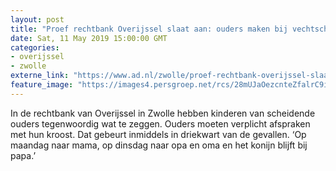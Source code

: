 ```yaml
---
layout: post
title: "Proef rechtbank Overijssel slaat aan: ouders maken bij vechtscheiding verplicht afspraak met kinderen"
date: Sat, 11 May 2019 15:00:00 GMT
categories: 
- overijssel 
- zwolle 
externe_link: "https://www.ad.nl/zwolle/proef-rechtbank-overijssel-slaat-aan-ouders-maken-bij-vechtscheiding-verplicht-afspraak-met-kinderen~a3776c1b/"
feature_image: "https://images4.persgroep.net/rcs/28mUJaOezcnteZfalrC9iRTo4Uc/diocontent/106496270/_fitwidth/400/?appId=21791a8992982cd8da851550a453bd7f&quality=0.7"
---
```


In de rechtbank van Overijssel in Zwolle hebben kinderen van scheidende ouders tegenwoordig wat te zeggen. Ouders moeten verplicht afspraken met hun kroost. Dat gebeurt inmiddels in driekwart van de gevallen. ‘Op maandag naar mama, op dinsdag naar opa en oma en het konijn blijft bij papa.’
